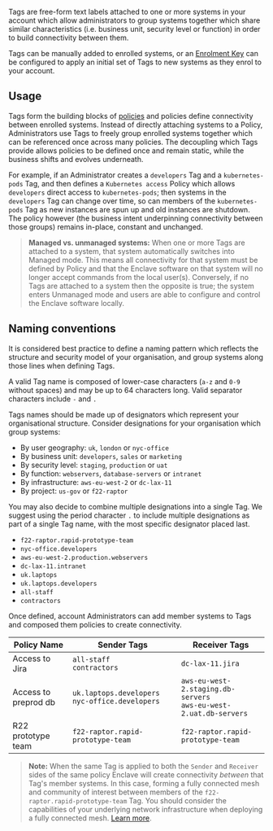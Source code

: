 Tags are free-form text labels attached to one or more systems in your account which allow administrators to group systems together which share similar characteristics (i.e. business unit, security level or function) in order to build connectivity between them.

Tags can be manually added to enrolled systems, or an [Enrolment Key](/management/enrolment/) can be configured to apply an initial set of Tags to new systems as they enrol to your account.

## Usage

Tags form the building blocks of [policies](/management/policy/) and policies define connectivity between enrolled systems. Instead of directly attaching systems to a Policy, Administrators use Tags to freely group enrolled systems together which can be referenced once across many policies. The decoupling which Tags provide allows policies to be defined once and remain static, while the business shifts and evolves underneath.

For example, if an Administrator creates a `developers` Tag and a `kubernetes-pods` Tag, and then defines a `Kubernetes access` Policy which allows `developers` direct access to `kubernetes-pods`; then systems in the `developers` Tag can change over time, so can members of the `kubernetes-pods` Tag as new instances are spun up and old instances are shutdown. The policy however (the business intent underpinning connectivity between those groups) remains in-place, constant and unchanged.

> **Managed vs. unmanaged systems:** When one or more Tags are attached to a system, that system automatically switches into Managed mode. This means all connectivity for that system must be defined by Policy and that the Enclave software on that system will no longer accept commands from the local user(s). Conversely, if no Tags are attached to a system then the opposite is true; the system enters Unmanaged mode and users are able to configure and control the Enclave software locally.

## Naming conventions

It is considered best practice to define a naming pattern which reflects the structure and security model of your organisation, and group systems along those lines when defining Tags. 

A valid Tag name is composed of lower-case characters (`a-z` and `0-9` without spaces) and may be up to 64 characters long. Valid separator characters include `-` and `.`

Tags names should be made up of designators which represent your organisational structure. Consider designations for your organisation which group systems:

* By user geography: `uk`, `london` or `nyc-office`
* By business unit: `developers`, `sales` or `marketing`
* By security level: `staging`, `production` or `uat`
* By function: `webservers`, `database-servers` or `intranet`
* By infrastructure: `aws-eu-west-2` or `dc-lax-11`
* By project: `us-gov` or `f22-raptor`

You may also decide to combine multiple designations into a single Tag. We suggest using the period character `.` to include multiple designations as part of a single Tag name, with the most specific designator placed last.

* `f22-raptor.rapid-prototype-team`
* `nyc-office.developers`
* `aws-eu-west-2.production.webservers`
* `dc-lax-11.intranet`
* `uk.laptops`
* `uk.laptops.developers`
* `all-staff`
* `contractors`

Once defined, account Administrators can add member systems to Tags and composed them policies to create connectivity.

| Policy Name          | Sender Tags                                          | Receiver Tags                                                          |
| -------------------- | ---------------------------------------------------- | ---------------------------------------------------------------------- |
| Access to Jira       | `all-staff`<br />`contractors`                       | `dc-lax-11.jira`                                                       |
| Access to preprod db | `uk.laptops.developers`<br />`nyc-office.developers` | `aws-eu-west-2.staging.db-servers`<br />`aws-eu-west-2.uat.db-servers` |
| R22 prototype team   | `f22-raptor.rapid-prototype-team`                    | `f22-raptor.rapid-prototype-team`                                      |

> **Note:** When the same Tag is applied to both the `Sender` and `Receiver` sides of the same policy Enclave will create connectivity _between_ that Tag's member systems. In this case, forming a fully connected mesh and community of interest between members of the `f22-raptor.rapid-prototype-team` Tag. You should consider the capabilities of your underlying network infrastructure when deploying a fully connected mesh. [Learn more](/management/policy#full-mesh).




